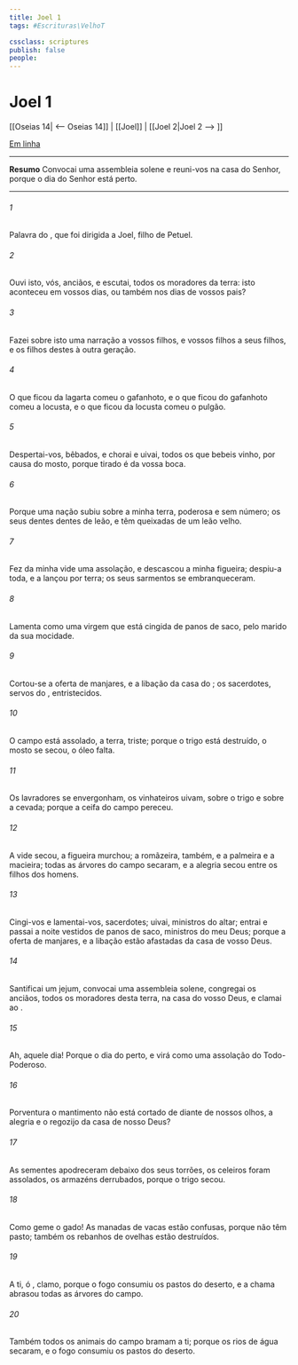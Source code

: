 ```yaml
---
title: Joel 1
tags: #Escrituras\VelhoT

cssclass: scriptures
publish: false
people:
---
```


# Joel 1
[[Oseias 14| <-- Oseias 14]] | [[Joel]] | [[Joel 2|Joel 2 --> ]]

[Em linha](https://churchofjesuschrist.org/study/scriptures/ot/joel/1?lang=por)

---
__Resumo__
Convocai uma assembleia solene e reuni-vos na casa do Senhor, porque o dia do Senhor está perto.

---
###### 1 
Palavra do , que foi dirigida a Joel, filho de Petuel.

###### 2 
Ouvi isto, vós, anciãos, e escutai, todos os moradores da terra:  isto aconteceu em vossos dias, ou também nos dias de vossos pais?

###### 3 
Fazei sobre isto uma narração a vossos filhos, e vossos filhos a seus filhos, e os filhos destes à outra geração.

###### 4 
O que ficou da lagarta  comeu o gafanhoto, e o que ficou do gafanhoto  comeu a locusta, e o que ficou da locusta  comeu o pulgão.

###### 5 
Despertai-vos, bêbados, e chorai e uivai, todos os que bebeis vinho, por causa do mosto, porque tirado é da vossa boca.

###### 6 
Porque uma nação subiu sobre a minha terra, poderosa e sem número; os seus dentes  dentes de leão, e têm queixadas de um leão velho.

###### 7 
Fez da minha vide uma assolação, e descascou a minha figueira; despiu-a toda, e a lançou por terra; os seus sarmentos se embranqueceram.

###### 8 
Lamenta como uma virgem que está cingida de panos de saco, pelo marido da sua mocidade.

###### 9 
Cortou-se a oferta de manjares, e a libação da casa do ; os sacerdotes, servos do ,  entristecidos.

###### 10 
O campo está assolado,  a terra, triste; porque o trigo está destruído, o mosto se secou, o óleo falta.

###### 11 
Os lavradores se envergonham, os vinhateiros uivam, sobre o trigo e sobre a cevada; porque a ceifa do campo pereceu.

###### 12 
A vide secou, a figueira murchou; a romãzeira, também, e a palmeira e a macieira; todas as árvores do campo secaram, e a alegria secou entre os filhos dos homens.

###### 13 
Cingi-vos e lamentai-vos, sacerdotes; uivai, ministros do altar; entrai e passai a noite vestidos de panos de saco, ministros do meu Deus; porque a oferta de manjares, e a libação estão afastadas da casa de vosso Deus.

###### 14 
Santificai um jejum, convocai uma assembleia solene, congregai os anciãos,  todos os moradores desta terra, na casa do  vosso Deus, e clamai ao .

###### 15 
Ah, aquele dia! Porque o dia do   perto, e virá como uma assolação do Todo-Poderoso.

###### 16 
Porventura o mantimento não está cortado de diante de nossos olhos, a alegria e o regozijo da casa de nosso Deus?

###### 17 
As sementes apodreceram debaixo dos seus torrões, os celeiros foram assolados, os armazéns derrubados, porque o trigo secou.

###### 18 
Como geme o gado! As manadas de vacas estão confusas, porque não têm pasto; também os rebanhos de ovelhas estão destruídos.

###### 19 
A ti, ó , clamo, porque o fogo consumiu os pastos do deserto, e a chama abrasou todas as árvores do campo.

###### 20 
Também todos os animais do campo bramam a ti; porque os rios de água secaram, e o fogo consumiu os pastos do deserto.

